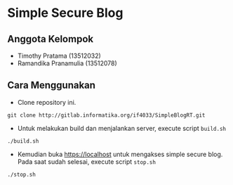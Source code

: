 # Simple Secure Blog

## Anggota Kelompok
- Timothy Pratama (13512032)
- Ramandika Pranamulia (13512078)

## Cara Menggunakan
- Clone repository ini.
``` 
git clone http://gitlab.informatika.org/if4033/SimpleBlogRT.git
``` 
- Untuk melakukan build dan menjalankan server, execute script `build.sh`
``` 
./build.sh
``` 
- Kemudian buka <https://localhost> untuk mengakses simple secure blog.
Pada saat sudah selesai, execute script `stop.sh`</li>
``` 
./stop.sh
```
</ol>
